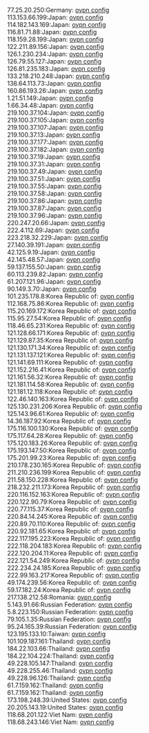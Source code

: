 77.25.20.250:Germany: [ovpn config](vpn/77_25_20_250.ovpn)  
113.153.66.199:Japan: [ovpn config](vpn/113_153_66_199.ovpn)  
114.182.143.169:Japan: [ovpn config](vpn/114_182_143_169.ovpn)  
116.81.71.88:Japan: [ovpn config](vpn/116_81_71_88.ovpn)  
118.159.28.199:Japan: [ovpn config](vpn/118_159_28_199.ovpn)  
122.211.89.156:Japan: [ovpn config](vpn/122_211_89_156.ovpn)  
126.1.230.234:Japan: [ovpn config](vpn/126_1_230_234.ovpn)  
126.79.55.127:Japan: [ovpn config](vpn/126_79_55_127.ovpn)  
126.81.235.183:Japan: [ovpn config](vpn/126_81_235_183.ovpn)  
133.218.210.248:Japan: [ovpn config](vpn/133_218_210_248.ovpn)  
138.64.113.73:Japan: [ovpn config](vpn/138_64_113_73.ovpn)  
160.86.193.26:Japan: [ovpn config](vpn/160_86_193_26.ovpn)  
1.21.51.149:Japan: [ovpn config](vpn/1_21_51_149.ovpn)  
1.66.34.48:Japan: [ovpn config](vpn/1_66_34_48.ovpn)  
219.100.37.104:Japan: [ovpn config](vpn/219_100_37_104.ovpn)  
219.100.37.105:Japan: [ovpn config](vpn/219_100_37_105.ovpn)  
219.100.37.107:Japan: [ovpn config](vpn/219_100_37_107.ovpn)  
219.100.37.13:Japan: [ovpn config](vpn/219_100_37_13.ovpn)  
219.100.37.177:Japan: [ovpn config](vpn/219_100_37_177.ovpn)  
219.100.37.182:Japan: [ovpn config](vpn/219_100_37_182.ovpn)  
219.100.37.19:Japan: [ovpn config](vpn/219_100_37_19.ovpn)  
219.100.37.31:Japan: [ovpn config](vpn/219_100_37_31.ovpn)  
219.100.37.49:Japan: [ovpn config](vpn/219_100_37_49.ovpn)  
219.100.37.51:Japan: [ovpn config](vpn/219_100_37_51.ovpn)  
219.100.37.55:Japan: [ovpn config](vpn/219_100_37_55.ovpn)  
219.100.37.58:Japan: [ovpn config](vpn/219_100_37_58.ovpn)  
219.100.37.86:Japan: [ovpn config](vpn/219_100_37_86.ovpn)  
219.100.37.87:Japan: [ovpn config](vpn/219_100_37_87.ovpn)  
219.100.37.96:Japan: [ovpn config](vpn/219_100_37_96.ovpn)  
220.247.20.66:Japan: [ovpn config](vpn/220_247_20_66.ovpn)  
222.4.112.69:Japan: [ovpn config](vpn/222_4_112_69.ovpn)  
223.218.32.229:Japan: [ovpn config](vpn/223_218_32_229.ovpn)  
27.140.39.191:Japan: [ovpn config](vpn/27_140_39_191.ovpn)  
42.125.9.19:Japan: [ovpn config](vpn/42_125_9_19.ovpn)  
42.145.48.57:Japan: [ovpn config](vpn/42_145_48_57.ovpn)  
59.137.155.50:Japan: [ovpn config](vpn/59_137_155_50.ovpn)  
60.113.239.82:Japan: [ovpn config](vpn/60_113_239_82.ovpn)  
61.207.121.96:Japan: [ovpn config](vpn/61_207_121_96.ovpn)  
90.149.3.70:Japan: [ovpn config](vpn/90_149_3_70.ovpn)  
101.235.178.8:Korea Republic of: [ovpn config](vpn/101_235_178_8.ovpn)  
112.168.75.86:Korea Republic of: [ovpn config](vpn/112_168_75_86.ovpn)  
115.20.169.172:Korea Republic of: [ovpn config](vpn/115_20_169_172.ovpn)  
115.95.27.54:Korea Republic of: [ovpn config](vpn/115_95_27_54.ovpn)  
118.46.65.231:Korea Republic of: [ovpn config](vpn/118_46_65_231.ovpn)  
121.128.66.171:Korea Republic of: [ovpn config](vpn/121_128_66_171.ovpn)  
121.129.87.35:Korea Republic of: [ovpn config](vpn/121_129_87_35.ovpn)  
121.130.171.34:Korea Republic of: [ovpn config](vpn/121_130_171_34.ovpn)  
121.131.137.121:Korea Republic of: [ovpn config](vpn/121_131_137_121.ovpn)  
121.141.69.111:Korea Republic of: [ovpn config](vpn/121_141_69_111.ovpn)  
121.152.216.41:Korea Republic of: [ovpn config](vpn/121_152_216_41.ovpn)  
121.161.56.32:Korea Republic of: [ovpn config](vpn/121_161_56_32.ovpn)  
121.181.114.58:Korea Republic of: [ovpn config](vpn/121_181_114_58.ovpn)  
121.181.12.118:Korea Republic of: [ovpn config](vpn/121_181_12_118.ovpn)  
122.46.140.163:Korea Republic of: [ovpn config](vpn/122_46_140_163.ovpn)  
125.130.231.206:Korea Republic of: [ovpn config](vpn/125_130_231_206.ovpn)  
125.143.96.61:Korea Republic of: [ovpn config](vpn/125_143_96_61.ovpn)  
14.36.187.92:Korea Republic of: [ovpn config](vpn/14_36_187_92.ovpn)  
175.116.100.130:Korea Republic of: [ovpn config](vpn/175_116_100_130.ovpn)  
175.117.64.28:Korea Republic of: [ovpn config](vpn/175_117_64_28.ovpn)  
175.120.183.26:Korea Republic of: [ovpn config](vpn/175_120_183_26.ovpn)  
175.193.147.50:Korea Republic of: [ovpn config](vpn/175_193_147_50.ovpn)  
175.201.99.23:Korea Republic of: [ovpn config](vpn/175_201_99_23.ovpn)  
210.178.230.165:Korea Republic of: [ovpn config](vpn/210_178_230_165.ovpn)  
211.210.236.199:Korea Republic of: [ovpn config](vpn/211_210_236_199.ovpn)  
211.58.150.228:Korea Republic of: [ovpn config](vpn/211_58_150_228.ovpn)  
218.232.211.173:Korea Republic of: [ovpn config](vpn/218_232_211_173.ovpn)  
220.116.152.163:Korea Republic of: [ovpn config](vpn/220_116_152_163.ovpn)  
220.122.90.79:Korea Republic of: [ovpn config](vpn/220_122_90_79.ovpn)  
220.77.115.37:Korea Republic of: [ovpn config](vpn/220_77_115_37.ovpn)  
220.84.14.245:Korea Republic of: [ovpn config](vpn/220_84_14_245.ovpn)  
220.89.70.110:Korea Republic of: [ovpn config](vpn/220_89_70_110.ovpn)  
220.92.181.65:Korea Republic of: [ovpn config](vpn/220_92_181_65.ovpn)  
222.117.195.223:Korea Republic of: [ovpn config](vpn/222_117_195_223.ovpn)  
222.118.204.183:Korea Republic of: [ovpn config](vpn/222_118_204_183.ovpn)  
222.120.204.11:Korea Republic of: [ovpn config](vpn/222_120_204_11.ovpn)  
222.121.54.249:Korea Republic of: [ovpn config](vpn/222_121_54_249.ovpn)  
222.234.24.185:Korea Republic of: [ovpn config](vpn/222_234_24_185.ovpn)  
222.99.163.217:Korea Republic of: [ovpn config](vpn/222_99_163_217.ovpn)  
49.174.239.56:Korea Republic of: [ovpn config](vpn/49_174_239_56.ovpn)  
59.17.182.24:Korea Republic of: [ovpn config](vpn/59_17_182_24.ovpn)  
217.138.212.58:Romania: [ovpn config](vpn/217_138_212_58.ovpn)  
5.143.91.66:Russian Federation: [ovpn config](vpn/5_143_91_66.ovpn)  
5.8.223.150:Russian Federation: [ovpn config](vpn/5_8_223_150.ovpn)  
79.105.1.35:Russian Federation: [ovpn config](vpn/79_105_1_35.ovpn)  
95.24.165.39:Russian Federation: [ovpn config](vpn/95_24_165_39.ovpn)  
123.195.133.10:Taiwan: [ovpn config](vpn/123_195_133_10.ovpn)  
101.109.187.161:Thailand: [ovpn config](vpn/101_109_187_161.ovpn)  
184.22.103.66:Thailand: [ovpn config](vpn/184_22_103_66.ovpn)  
184.22.104.224:Thailand: [ovpn config](vpn/184_22_104_224.ovpn)  
49.228.105.147:Thailand: [ovpn config](vpn/49_228_105_147.ovpn)  
49.228.255.46:Thailand: [ovpn config](vpn/49_228_255_46.ovpn)  
49.228.96.126:Thailand: [ovpn config](vpn/49_228_96_126.ovpn)  
61.7.159.162:Thailand: [ovpn config](vpn/61_7_159_162.ovpn)  
61.7.159.162:Thailand: [ovpn config](vpn/61_7_159_162.ovpn)  
173.198.248.39:United States: [ovpn config](vpn/173_198_248_39.ovpn)  
20.205.143.19:United States: [ovpn config](vpn/20_205_143_19.ovpn)  
118.68.201.122:Viet Nam: [ovpn config](vpn/118_68_201_122.ovpn)  
118.68.243.146:Viet Nam: [ovpn config](vpn/118_68_243_146.ovpn)  
